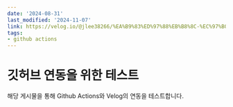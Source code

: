 ```yaml
---
date: '2024-08-31'
last_modified: '2024-11-07'
link: https://velog.io/@jlee38266/%EA%B9%83%ED%97%88%EB%B8%8C-%EC%97%B0%EB%8F%99-%ED%85%8C%EC%8A%A4%ED%8A%B8
tags:
- github actions
---
```


# 깃허브 연동을 위한 테스트

해당 게시물을 통해 Github Actions와 Velog의 연동을 테스트합니다.